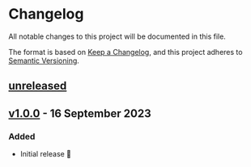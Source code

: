 # Changelog

All notable changes to this project will be documented in this file.

The format is based on [Keep a Changelog](https://keepachangelog.com/en/1.0.0/),
and this project adheres to [Semantic Versioning](https://semver.org/spec/v2.0.0.html).

## [unreleased]

## [v1.0.0] - 16 September 2023

### Added

- Initial release 🎊

[unreleased]: https://github.com/projekt0n/caret.nvim/compare/v1.0.0...main
[v1.0.0]: https://github.com/projekt0n/caret.nvim/tree/v1.0.0
